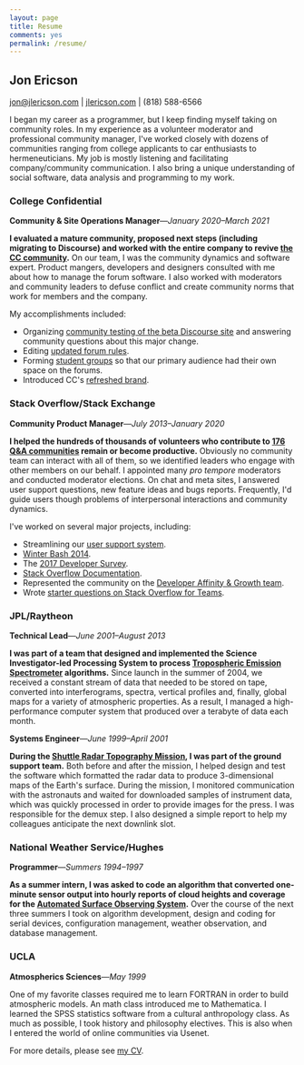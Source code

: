 ```yaml
---
layout: page
title: Resume
comments: yes
permalink: /resume/
---
```


## Jon Ericson

jon@jlericson.com | [jlericson.com](https://jlericson.com/) | (818) 588-6566

I began my career as a programmer, but I keep finding myself taking on
community roles. In my experience as a volunteer moderator and
professional community manager, I've worked closely with dozens of
communities ranging from college applicants to car enthusiasts to
hermeneuticians. My job is mostly listening and facilitating
company/community communication. I also bring a unique understanding
of social software, data analysis and programming to my work.

### College Confidential
**Community & Site Operations Manager**&mdash;_January 2020&ndash;March 2021_

**I evaluated a mature community, proposed next steps (including
migrating to Discourse) and worked with the entire company to revive
[the CC community](https://talk.collegeconfidential.com/).** On our
team, I was the community dynamics and software expert. Product
mangers, developers and designers consulted with me about how to
manage the forum software. I also worked with moderators and community
leaders to defuse conflict and create community norms that work for
members and the company.

My accomplishments included:
* Organizing [community testing of the beta Discourse
  site](https://talk.collegeconfidential.com/t/please-test-the-future-of-cc-forums/2106274)
  and answering community questions about this major change.
* Editing [updated forum rules](https://talk.collegeconfidential.com/t/forum-rules-update-march-2021/3506602).
* Forming [student groups](https://talk.collegeconfidential.com/t/introducing-student-groups/3499294) so that our primary audience had their own space on the forums.
* Introduced CC's [refreshed brand](https://talk.collegeconfidential.com/t/introducing-ccs-refreshed-brand/3503241).

### Stack Overflow/Stack Exchange
**Community Product Manager**&mdash;_July 2013&ndash;January 2020_

**I helped the hundreds of thousands of volunteers who contribute to [176
Q&A communities](https://stackexchange.com/sites#users) remain or
become productive.** Obviously no community team can interact with all
of them, so we identified leaders who engage with other members on our
behalf. I appointed many _pro tempore_ moderators and conducted
moderator elections. On chat and meta sites, I answered user support
questions, new feature ideas and bugs reports. Frequently, I'd guide
users though problems of interpersonal interactions and community
dynamics.


I've worked on several major projects, including:

* Streamlining our [user support
  system](/tag/support.html).
* [Winter Bash
  2014](https://stackoverflow.blog/2014/12/15/winter-bash-2014/).
* The [2017 Developer
  Survey](https://meta.stackoverflow.com/questions/339532/would-you-like-to-test-the-2017-developer-survey).
* [Stack Overflow
  Documentation](https://meta.stackoverflow.com/questions/354217/sunsetting-documentation).
* Represented the community on the [Developer Affinity & Growth team](https://meta.stackoverflow.com/questions/351751/meet-team-dag-developer-affinity-growth).
* Wrote [starter questions on Stack Overflow for
  Teams](https://meta.stackoverflow.com/a/368400/1438).

### JPL/Raytheon
**Technical Lead**&mdash;_June 2001&ndash;August 2013_

**I was part of a team that designed and implemented the Science
Investigator-led Processing System to process [Tropospheric Emission
Spectrometer](https://tes.jpl.nasa.gov/) algorithms.**  Since launch in
the summer of 2004, we received a constant stream of data that needed
to be stored on tape, converted into interferograms, spectra, vertical
profiles and, finally, global maps for a variety of atmospheric
properties.  As a result, I managed a high-performance computer system
that produced over a terabyte of data each month.

**Systems Engineer**&mdash;_June 1999&ndash;April 2001_

**During the [Shuttle Radar Topography
Mission](https://en.wikipedia.org/wiki/Shuttle_Radar_Topography_Mission
"SRTM"), I was part of the ground support team.**  Both before and after
the mission, I helped design and test the software which formatted the
radar data to produce 3-dimensional maps of the Earth's surface.
During the mission, I monitored communication with the astronauts and
waited for downloaded samples of instrument data, which was quickly
processed in order to provide images for the press.  I was responsible
for the demux step.  I also designed a simple report to help my
colleagues anticipate the next downlink slot.

### National Weather Service/Hughes
**Programmer**&mdash;_Summers 1994&ndash;1997_

**As a summer intern, I was asked to code an algorithm that converted
one-minute sensor output into hourly reports of cloud heights and
coverage for the [Automated Surface Observing
System](https://www.nws.noaa.gov/asos/ "ASOS").**  Over the course of the
next three summers I took on algorithm development, design and coding
for serial devices, configuration management, weather observation, and
database management.

### UCLA
**Atmospherics Sciences**&mdash;_May 1999_

One of my favorite classes required me to learn FORTRAN in order to
build atmospheric models. An math class introduced me to
Mathematica. I learned the SPSS statistics software from a cultural
anthropology class. As much as possible, I took history and philosophy
electives. This is also when I entered the world of online communities via
Usenet.

For more details, please see [my
CV](https://stackoverflow.com/cv/jericson).
